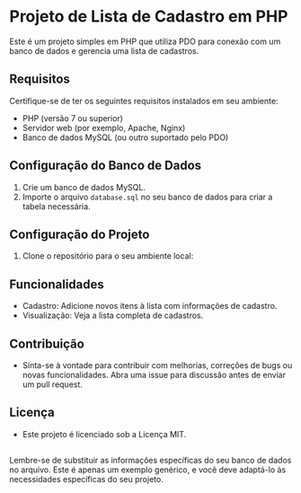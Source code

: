 # Projeto de Lista de Cadastro em PHP

Este é um projeto simples em PHP que utiliza PDO para conexão com um banco de dados e gerencia uma lista de cadastros.

## Requisitos

Certifique-se de ter os seguintes requisitos instalados em seu ambiente:

- PHP (versão 7 ou superior)
- Servidor web (por exemplo, Apache, Nginx)
- Banco de dados MySQL (ou outro suportado pelo PDO)

## Configuração do Banco de Dados

1. Crie um banco de dados MySQL.
2. Importe o arquivo `database.sql` no seu banco de dados para criar a tabela necessária.

## Configuração do Projeto

1. Clone o repositório para o seu ambiente local:

## Funcionalidades

- Cadastro: Adicione novos itens à lista com informações de cadastro.
- Visualização: Veja a lista completa de cadastros.

## Contribuição

- Sinta-se à vontade para contribuir com melhorias, correções de bugs ou novas funcionalidades. Abra uma issue para discussão antes de enviar um pull request.

## Licença

- Este projeto é licenciado sob a Licença MIT.

## 
Lembre-se de substituir as informações específicas do seu banco de dados no arquivo. Este é apenas um exemplo genérico, e você deve adaptá-lo às necessidades específicas do seu projeto.


